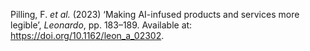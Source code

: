 
Pilling, F. _et al._ (2023) ‘Making AI-infused products and services more legible’, _Leonardo_, pp. 183–189. Available at: https://doi.org/10.1162/leon_a_02302.

